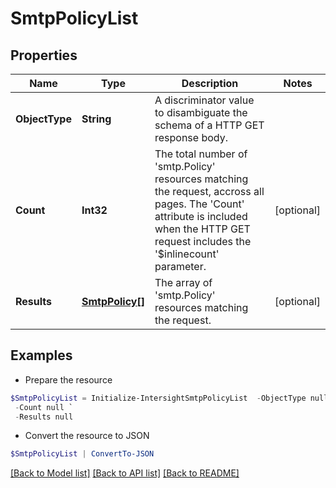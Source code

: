 # SmtpPolicyList
## Properties

Name | Type | Description | Notes
------------ | ------------- | ------------- | -------------
**ObjectType** | **String** | A discriminator value to disambiguate the schema of a HTTP GET response body. | 
**Count** | **Int32** | The total number of &#39;smtp.Policy&#39; resources matching the request, accross all pages. The &#39;Count&#39; attribute is included when the HTTP GET request includes the &#39;$inlinecount&#39; parameter. | [optional] 
**Results** | [**SmtpPolicy[]**](SmtpPolicy.md) | The array of &#39;smtp.Policy&#39; resources matching the request. | [optional] 

## Examples

- Prepare the resource
```powershell
$SmtpPolicyList = Initialize-IntersightSmtpPolicyList  -ObjectType null `
 -Count null `
 -Results null
```

- Convert the resource to JSON
```powershell
$SmtpPolicyList | ConvertTo-JSON
```

[[Back to Model list]](../README.md#documentation-for-models) [[Back to API list]](../README.md#documentation-for-api-endpoints) [[Back to README]](../README.md)

